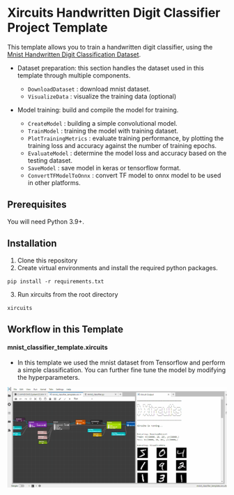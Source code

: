 # Xircuits Handwritten Digit Classifier Project Template

This template allows you to train a handwritten digit classifier, using the [Mnist Handwritten Digit Classification Dataset](https://www.tensorflow.org/api_docs/python/tf/keras/datasets/mnist/load_data).

- Dataset preparation: this section handles the dataset used in this template through multiple components.

  - `DownloadDataset` : download mnist dataset.
  - `VisualizeData` : visualize the training data (optional)

- Model training: build and compile the model for training.
  - `CreateModel` : building a simple convolutional model.
  - `TrainModel` : training the model with training dataset.
  - `PlotTrainingMetrics` : evaluate training performance, by plotting the training loss and accuracy against the number of training epochs.
  - `EvaluateModel` : determine the model loss and accuracy based on the testing dataset.
  - `SaveModel` : save model in keras or tensorflow format.
  - `ConvertTFModelToOnnx` : convert TF model to onnx model to be used in other platforms.

## Prerequisites

You will need Python 3.9+.

## Installation

1. Clone this repository
2. Create virtual environments and install the required python packages.

```
pip install -r requirements.txt
```

3. Run xircuits from the root directory

```
xircuits
```

## Workflow in this Template

#### mnist_classifier_template.xircuits

- In this template we used the mnist dataset from Tensorflow and perform a simple classification. You can further fine tune the model by modifying the hyperparameters.

![Template](images/mnist_template.gif)